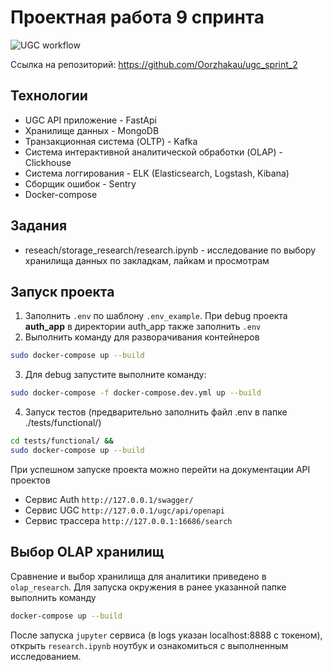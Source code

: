 # Проектная работа 9 спринта
![UGC workflow](https://github.com/Oorzhakau/ugc_sprint_2/workflows/UGC-workflow/badge.svg)

Ссылка на репозиторий:
https://github.com/Oorzhakau/ugc_sprint_2

## Технологии
* UGC API приложение - FastApi
* Хранилище данных - MongoDB
* Транзакционная система (OLTP) - Kafka
* Система интерактивной аналитической обработки (OLAP) - Clickhouse
* Система логгирования - ELK (Elasticsearch, Logstash, Kibana)
* Сборщик ошибок - Sentry
* Docker-compose

## Задания
* reseach/storage_research/research.ipynb - исследование по выбору хранилища данных по закладкам, лайкам и просмотрам

## Запуск проекта
1. Заполнить `.env` по шаблону `.env_example`. При debug проекта **auth_app**
в директории auth_app также заполнить `.env`
2. Выполнить команду для разворачивания контейнеров
```bash
sudo docker-compose up --build
```
3. Для debug запустите выполните команду:
```bash
sudo docker-compose -f docker-compose.dev.yml up --build
```
4. Запуск тестов (предварительно заполнить файл .env в папке ./tests/functional/)
```bash
cd tests/functional/ &&
sudo docker-compose up --build
```

При успешном запуске проекта можно перейти на документации API проектов
  * Сервис Auth `http://127.0.0.1/swagger/`
  * Сервис UGC `http://127.0.0.1/ugc/api/openapi`
  * Сервис трассера `http://127.0.0.1:16686/search`

## Выбор OLAP хранилищ
Сравнение и выбор хранилища для аналитики приведено в `olap_research`. Для запуска окружения в ранее указанной
папке выполнить команду
```bash
docker-compose up --build
```
После запуска `jupyter` сервиса (в logs указан localhost:8888 с токеном), открыть `research.ipynb` ноутбук
и ознакомиться с выполненным исследованием.